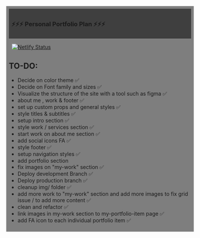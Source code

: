 <div style="background:rgba(0,0,0,0.5);padding:0.5em;">
<div style="background:rgba(0,0,0,0.5);padding:0.5em;">
<h3>⚡️⚡️⚡️ Personal Portfolio Plan ⚡️⚡️⚡️</h3> 
</div> 

 
[![Netlify Status](https://api.netlify.com/api/v1/badges/b920d3f1-6c6c-47b8-b269-2278720e34b1/deploy-status)](https://app.netlify.com/sites/lukeh/deploys) 

 

## TO-DO: 
  * Decide on color theme  ✅
  * Decide on Font family and sizes  ✅
  * Visualize the structure of the site with a tool such as figma ✅
  * about me , work & footer ✅
  * set up custom props and general styles ✅
  * style titles & subtitles ✅
  * setup intro section ✅
  * style work / services section ✅
  * start work on about me section ✅
  * add social icons FA ✅
  * style footer ✅
  * setup navigation styles ✅
  * add portfolio section 
  * fix images on "my-work" section ✅
  * Deploy development Branch ✅ 
  * Deploy production branch ✅
  * cleanup img/ folder ✅
  * add more work to "my-work" section and add more images to fix grid issue / to add more content ✅
  * clean and refactor  ✅
  * link images in my-work section to my-portfolio-item page ✅
  * add FA icon to each individual portfolio item ✅
  
  

  


